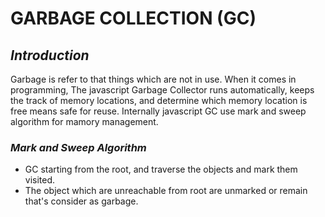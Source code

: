 # GARBAGE COLLECTION (GC)

## _Introduction_
Garbage is refer to that things which are not in use. When it comes in programming, The javascript Garbage Collector runs automatically, keeps the track of memory locations, and determine which memory location is free means safe for reuse. Internally javascript GC use mark and sweep algorithm for mamory management.
 
### _Mark and Sweep Algorithm_
- GC starting from the root, and traverse the objects and mark them visited.
- The object which are unreachable from root are unmarked or remain that's consider as garbage.
